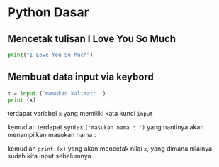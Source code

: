 # **Python Dasar**

## Mencetak tulisan I Love You So Much

```python
print("I Love You So Much")
```


## Membuat data input via keybord
```python
x = input ('masukan kalimat: ')
print (x)
```

terdapat variabel `x` yang memiliki kata kunci `input`

kemudian terdapat syntax `('masukan nama : ')` yang nantinya akan menampilkan masukan nama :

kemudian `print (x)` yang akan mencetak nilai `x`, yang dimana nilainya sudah kita input sebelumnya
